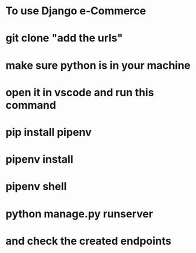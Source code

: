 # To use Django e-Commerce 
# git clone "add the urls"
# make sure python is in your machine
# open it in vscode and run this command
# pip install pipenv
# pipenv install
# pipenv shell
# python manage.py runserver
# and check the created endpoints 